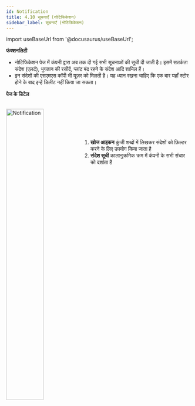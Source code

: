 ```yaml
---
id: Notification
title: 4.10 सूचनाएँ (नोटिफिकेशन)
sidebar_label: सूचनाएँ (नोटिफिकेशन)
---
```


import useBaseUrl from '@docusaurus/useBaseUrl';

**फंक्शनलिटी**
* नोटिफिकेशन पेज में कंपनी द्वारा अब तक दी गई सभी सूचनाओं की सूची दी जाती है। इसमें सतर्कता संदेश (एलर्ट), भुगतान की रसीदें, प्लांट बंद रहने के संदेश आदि शामिल हैं।
* इन संदेशों की एसएमएस कॉपी भी यूज़र को मिलती है। यह ध्यान रखना चाहिए कि एक बार यहाँ स्टोर होने के बाद इन्हें डिलीट नहीं किया जा सकता।

**पेज के डिटेल**

<br clear="right"/>
<img align="left" src={useBaseUrl("img/scrnshts/4.10_Notification.png")} alt="Notification" width="45%"/>
<br></br><br></br>

1.  **खोज आइकन** कुंजी शब्दों में लिखकर संदेशों को फ़िल्टर करने के लिए उपयोग किया जाता है
2.  **संदेश सूची** कालानुक्रमिक क्रम में कंपनी के सभी संचार को दर्शाता है

<br clear="both"/>

<!-- ![Notification](./assets/4.19_Notification.png) -->

